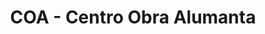 ---
title: "COA - Centro Obra Alumanta"
url: /martinez/coa-centro-obra-alumanta/
shop: Baustoffe
---